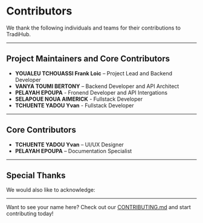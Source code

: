 # Contributors

We thank the following individuals and teams for their contributions to TradiHub.

---

## Project Maintainers and Core Contributors

- **YOUALEU TCHOUASSI Frank Loic** – Project Lead and Backend Developer
- **VANYA TOUMI BERTONY** – Backend Developer and API Architect
- **PELAYAH EPOUPA** - Fronend Developer and API Intergations
- **SELAPOUE NOUA AIMERICK** - Fullstack Developer
- **TCHUENTE YADOU Yvan** - Fullstack Developer

---

## Core Contributors

- **TCHUENTE YADOU Yvan** – UI/UX Designer
- **PELAYAH EPOUPA** – Documentation Specialist

---

## Special Thanks

We would also like to acknowledge:

---

Want to see your name here? Check out our [CONTRIBUTING.md](CONTRIBUTING.md) and start contributing today!
